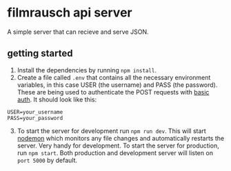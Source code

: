 # filmrausch api server

A simple server that can recieve and serve JSON.

## getting started

1. Install the dependencies by running ```npm install```.
2. Create a file called ```.env``` that contains all the necessary environment variables, in this case USER (the username) and PASS (the password).
These are being used to authenticate the POST requests with [basic auth](https://developer.mozilla.org/en-US/docs/Web/HTTP/Authentication#Basic_authentication_scheme).
It should look like this:  
  ```
  USER=your_username
  PASS=your_password
  ```  
  
3. To start the server for development run ```npm run dev```. This will start [nodemon](https://github.com/remy/nodemon) which monitors any file changes and automatically restarts the server. Very handy for development. To start the server for production, run ```npm start```.
Both production and development server will listen on ```port 5000``` by default.
